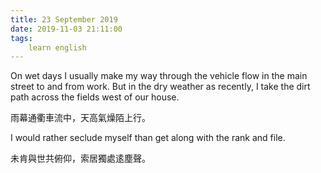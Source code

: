 ```yaml
---
title: 23 September 2019
date: 2019-11-03 21:11:00
tags:
    learn english
---
```

<p><span lang="EN-US">On wet days I usually make my way through the
vehicle flow in the main street to and from work. But in the dry weather as recently,
I take the dirt path across the fields west of our house. </span></p>

<p><span .="font-family:&#x5B8B;&#x4F53;;mso-ascii-font-family:&quot;Times New Roman&quot;;
mso-hansi-font-family:&quot;Times New Roman&quot;">&#x96E8;&#x5E55;&#x901A;&#x8862;&#x8ECA;&#x6D41;&#x4E2D;&#xFF0C;&#x5929;&#x9AD8;&#x6C23;&#x71E5;&#x964C;&#x4E0A;&#x884C;&#x3002;</span></p><span .="font-family:&#x5B8B;&#x4F53;;mso-ascii-font-family:&quot;Times New Roman&quot;;
mso-hansi-font-family:&quot;Times New Roman&quot;"><p>

</p><p><span lang="EN-US">I would rather seclude myself than get along
with the rank and file.</span></p><p>

</p><p><span .="font-family:&#x5B8B;&#x4F53;;mso-ascii-font-family:&quot;Times New Roman&quot;;
mso-hansi-font-family:&quot;Times New Roman&quot;">&#x672A;&#x80AF;&#x8207;&#x4E16;&#x5171;&#x4FEF;&#x4EF0;&#xFF0C;&#x7D22;&#x5C45;&#x7368;&#x8655;&#x903A;&#x5875;&#x8072;&#x3002;</span></p><p>

<b></b><i></i><u></u><br></p></span>